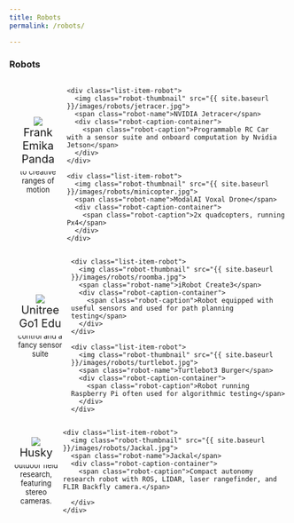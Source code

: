 ```yaml
---
title: Robots
permalink: /robots/

---
```


<style>
.robot-thumbnail {
  max-width: 200px; /* Adjust the maximum width as per your requirement */
  height: auto;
}

.list-item-robot {
  display: flex;
  flex-direction: column;
  align-items: center; /* Center the items horizontally */
  justify-content: center; /* Center the items vertically */
  text-align: center;
  margin-bottom: 4px;
  padding: 5px;
}

.row {
  display: flex;
  justify-content: center; /* Center the rows horizontally */
}

.robot-name {
  font-size: 20px; /* Adjust the font size as per your preference */
  margin-bottom: 10px; !important;/* Add spacing below the robot name */
}

.robot-caption-container {
  max-width: 200px;
  height: 70px; /* Adjust the height as needed */
  overflow: hidden;
}

.robot-caption {
  font-size: 13px;
  display: block;
  margin-top: -55px; /* Adjust the negative margin to show the caption */
  transition: margin-top 0.3s ease;
}

.list-item-robot:hover .robot-caption {
  margin-top: 0; /* Show the full caption on hover */
}
</style>

<div class="pos_header">
  <h3>Robots</h3>
</div>

<div class="content list robots">
  <div class="row">
    <div class="list-item-robot">
      <img class="robot-thumbnail" src="{{ site.baseurl }}/images/robots/bigarm.jpg">
      <span class="robot-name">Frank Emika Panda</span>
      <div class="robot-caption-container">
        <span class="robot-caption">2 7DoF robots arms that provide access to creative ranges of motion</span>
      </div>
    </div>

    <div class="list-item-robot">
      <img class="robot-thumbnail" src="{{ site.baseurl }}/images/robots/jetracer.jpg">
      <span class="robot-name">NVIDIA Jetracer</span>
      <div class="robot-caption-container">
        <span class="robot-caption">Programmable RC Car with a sensor suite and onboard computation by Nvidia Jetson</span>
      </div>
    </div>

    <div class="list-item-robot">
      <img class="robot-thumbnail" src="{{ site.baseurl }}/images/robots/minicopter.jpg">
      <span class="robot-name">ModalAI Voxal Drone</span>
      <div class="robot-caption-container">
        <span class="robot-caption">2x quadcopters, running Px4</span>
      </div>
    </div>
  </div>

  <div class="row">
    <div class="list-item-robot">
      <img class="robot-thumbnail" src="{{ site.baseurl }}/images/robots/quadruped.jpg">
      <span class="robot-name">Unitree Go1 Edu</span>
      <div class="robot-caption-container">
        <span class="robot-caption">Quadrupedal robot with low-level torque control and a fancy sensor suite</span>
      </div>
    </div>

    <div class="list-item-robot">
      <img class="robot-thumbnail" src="{{ site.baseurl }}/images/robots/roomba.jpg">
      <span class="robot-name">iRobot Create3</span>
      <div class="robot-caption-container">
        <span class="robot-caption">Robot equipped with useful sensors and used for path planning testing</span>
      </div>
    </div>

    <div class="list-item-robot">
      <img class="robot-thumbnail" src="{{ site.baseurl }}/images/robots/turtlebot.jpg">
      <span class="robot-name">Turtlebot3 Burger</span>
      <div class="robot-caption-container">
        <span class="robot-caption">Robot running Raspberry Pi often used for algorithmic testing</span>
      </div>
    </div>
  </div>
  <div class="row">
    <div class="list-item-robot">
      <img class="robot-thumbnail" src="{{ site.baseurl }}/images/robots/Husky.jpg">
      <span class="robot-name">Husky</span>
      <div class="robot-caption-container">
        <span class="robot-caption">A rugged, all terrain UGV robot for outdoor field research, featuring stereo cameras, IMUs, and LIDAR.</span>
      </div>
    </div>

    <div class="list-item-robot">
      <img class="robot-thumbnail" src="{{ site.baseurl }}/images/robots/Jackal.jpg">
      <span class="robot-name">Jackal</span>
      <div class="robot-caption-container">
        <span class="robot-caption">Compact autonomy research robot with ROS, LIDAR, laser rangefinder, and FLIR Backfly camera.</span>
      
      </div>
    </div>

    
  </div>
</div>















